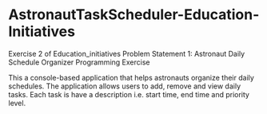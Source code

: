 # AstronautTaskScheduler-Education-Initiatives
 Exercise 2 of Education_initiatives 
Problem Statement 1: Astronaut Daily Schedule Organizer Programming Exercise

This a console-based application that helps astronauts organize their daily schedules. The application allows users
to add, remove and view daily tasks. Each task is have a description i.e. start time, end time and priority level. 
